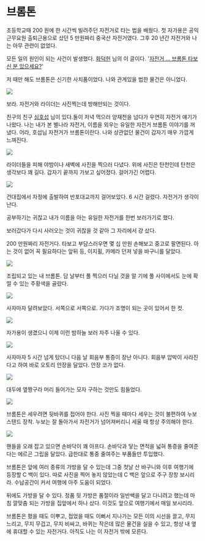 # 브롬톤

초등학교때 200 원에 한 시간씩 빌려주던 자전거로 타는 법을 배웠다.
첫 자가용은 공익근무요원 출퇴근용으로 샀던 5 만원짜리 중국산 자전거였다.
그후 20 년간 자전거와 나는 아무 관련이 없었다.

모든 일의 원인이 되는 사건이 발생했다. [화덕헌](https://twitter.com/duckhun1965) 님의 이 글이다. 
'[자전거 ... 브롬톤 타보신 분 있으세요?](http://www.raysoda.com/Com/Note/View.aspx?f=A&l=1000&v=S&t=932092)'

저 때만 해도 브롬톤은 신기한 사치품이었다. 나와 관계있을 법한 물건은 아니었다.

![](images/2013-06-26-18-33-51-720.jpg)

보라. 자전거와 라이더는 사진찍는데 방해만되는 것이다.

친구의 친구 [심호섭](https://twitter.com/hosup) 님이 있다.둘이 저녁 먹으러 양재천을 넘다가 우연히 자전거 얘기가 나왔다. 나는 내가 본 별나라 자전거, 이름을 외우는 유일한 자전거 브롬톤 이야기를 꺼냈다. 어라, 호섭님 자전거가 브롬톤이란다. 나와 상관없던 물건이 갑자기 매우 가깝게 느껴진다.

![](images/2013-08-20-22-57-55-720.jpg)

라이더들을 피해 야밤이나 새벽에 사진을 찍으러 다녔다.
위에 사진은 탄천인데 탄천은 생각보다 꽤 길다.
갑자기 끝까지 가보고 싶어졌다. 걸어가긴 어렵다.

![](images/2013-08-30-03-57-59-720.jpg)

건대집에서 자정에 출발하여 반포대교까지 걸어보았다. 6 시간 걸렸다.
자전거가 생각이 난다.

공부하기는 귀찮고 내가 이름을 아는 유일한 자전거를 한번 보러가기로 했다.

보러갔다가 다시 사러오는 것이 귀찮을 것 같아 그 자리에서 걍 샀다.

200 만원짜리 자전거다.
타보고 부담스러우면 몇 십 만원 손해보고 중고로 팔면된다.
아는 것이 없어 꼭 필요하다는 앞뒤 등, 이지휠, 카메라 던져 넣을 바구니를 달았다.

![](images/2013-09-15-18-45-55-720.jpg)

조립되고 있는 내 브롬톤. 담 날부터 풀 찍으러 다닐 것을 알 기에 풀 사이에서도 눈에 확 띨 수 있는 주황색을 골랐다.

![](images/2013-09-15-20-31-59-720.jpg)

사자마자 달려보았다. 서쪽으로 서쪽으로. 가다가 조명이 되는 곳이 있어서 한 컷.

![](images/2013-09-15-23-30-45-720.jpg)

자가용이 생겼으니 이제 이런 밤하늘 보러 자주 나올 수 있다.

![](images/2013-09-16-16-53-32-720.jpg)

사자마자 5 시간 넘게 탔더니 다음 날 회음부 통증이 장난 아니다.
회음부 압박이 사라진다고 하여 바로 오토리 안장을 달았다. 안장 코가 없다.

![](images/2013-09-16-21-48-43-720.jpg)

대두에 옆짱구라 머리 들어가는 모자 구하는 것만도 힘들었다.

![](images/2013-09-21-15-54-28-720.jpg)

브롬톤은 세우려면 뒷바퀴를 접어야 한다. 사진 찍을 때마다 세우는 것이 불편하여 누보 스탠드 장착.
누보는 잘 돌아가서 자전거가 넘어져버리니 세울 때 항상 주의해야 한다.

![](images/2013-09-21-15-54-36-720.jpg)

핸들을 오래 잡고 있으면 손바닥이 꽤 아프다. 손바닥과 닿는 면적을 넓혀 통증을 줄여준다는 에르곤 그립을 달았다.
급한대로 통중 줄여주는 부품들만 투입했다.

브롬톤은 앞에 여러 종류의 가방을 달 수 있는데 그중 첫날 산 바구니와 이후 여행기에 등장할 C 백이 있다.
따로 사진을 찍어 놓지 않았는데 C 백은 앞으로 주구 장창 보시리라. 수납공간이 커서 여행에 아주 도움이 되었다.

뒤에도 가방을 달 수 있다. 정품 뒷 가방은 품절이라 일반쌕을 달고 다니려고 했는데 마침 깔맞춤 되는 가방을 집앞에서 하나 샀다. 이것도 앞으로 여행기에서 매일 보시리라.

브롬톤은 폈을 때도 이뿌고, 접었을 때도 이뻐서 지나가는 모든 이의 시선을 끌고, 무지 느리고, 무지 무겁고, 무지 비싸고, 바퀴는 작은데 많은 물건을 실을 수 있고, 항상 내 옆에 휴대할 수 있는 자전거다. 아직도 나는 이 자전거 밖에 모른다.
